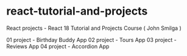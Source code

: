 # react-tutorial-and-projects
React projects - React 18 Tutorial and Projects Course ( John Smilga )

01 project - Birthday Buddy App
02 project - Tours App
03 project - Reviews App
04 project - Accordion App
